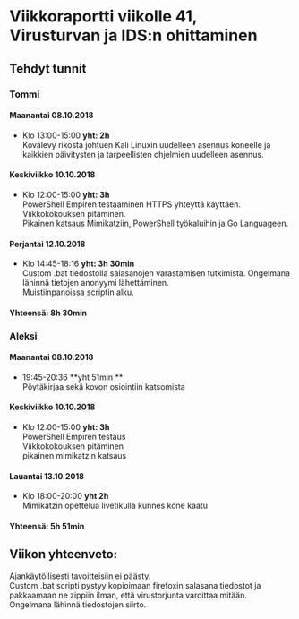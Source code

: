 # Viikkoraportti viikolle 41, Virusturvan ja IDS:n ohittaminen  

## Tehdyt tunnit  

### Tommi

#### Maanantai 08.10.2018
* Klo 13:00-15:00 **yht: 2h**  
Kovalevy rikosta johtuen Kali Linuxin uudelleen asennus koneelle ja kaikkien päivitysten ja tarpeellisten ohjelmien uudelleen asennus.  


#### Keskiviikko 10.10.2018
* Klo 12:00-15:00 **yht: 3h**  
PowerShell Empiren testaaminen HTTPS yhteyttä käyttäen.  
Viikkokokouksen pitäminen.  
Pikainen katsaus Mimikatziin, PowerShell työkaluihin ja Go Languageen.

#### Perjantai 12.10.2018  
* Klo 14:45-18:16 **yht: 3h 30min**  
Custom .bat tiedostolla salasanojen varastamisen tutkimista. Ongelmana lähinnä tietojen anonyymi lähettäminen.  
Muistiinpanoissa scriptin alku.

#### Yhteensä: 8h 30min


### Aleksi  

#### Maanantai 08.10.2018  
* 19:45-20:36 **yht 51min **  
Pöytäkirjaa sekä kovon osiointiin katsomista  

#### Keskiviikko 10.10.2018  
* Klo 12:00-15:00 **yht: 3h**  
PowerShell Empiren testaus  
Viikkokokouksen pitäminen  
pikainen mimikatzin katsaus  

#### Lauantai 13.10.2018  
* Klo 18:00-20:00 **yht 2h**  
Mimikatzin opettelua livetikulla kunnes kone kaatu  
  
#### Yhteensä: 5h 51min


## Viikon yhteenveto:
Ajankäytöllisesti tavoitteisiin ei päästy.  
Custom .bat scripti pystyy kopioimaan firefoxin salasana tiedostot ja pakkaamaan ne zippiin ilman, että virustorjunta varoittaa mitään.  
Ongelmana lähinnä tiedostojen siirto.




